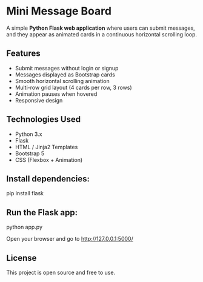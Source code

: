 # Mini Message Board

A simple **Python Flask web application** where users can submit messages, and they appear as animated cards in a continuous horizontal scrolling loop.

## Features

- Submit messages without login or signup
- Messages displayed as Bootstrap cards
- Smooth horizontal scrolling animation
- Multi-row grid layout (4 cards per row, 3 rows)
- Animation pauses when hovered
- Responsive design

## Technologies Used

- Python 3.x
- Flask
- HTML / Jinja2 Templates
- Bootstrap 5
- CSS (Flexbox + Animation)

## Install dependencies:

pip install flask


## Run the Flask app:

python app.py


Open your browser and go to http://127.0.0.1:5000/

## License

This project is open source and free to use.


